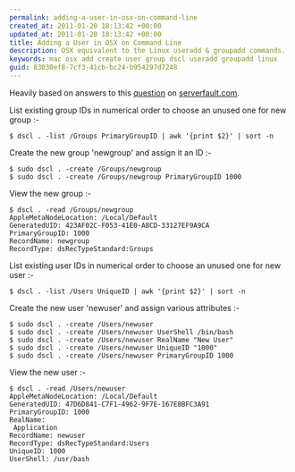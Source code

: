 ```yaml
--- 
permalink: adding-a-user-in-osx-on-command-line
created_at: 2011-01-20 18:13:42 +00:00
updated_at: 2011-01-20 18:13:42 +00:00
title: Adding a User in OSX on Command Line
description: OSX equivalent to the Linux useradd & groupadd commands.
keywords: mac osx add create user group dscl useradd groupadd linux
guid: 83030ef8-7cf3-41cb-bc24-b954297d7248
---
```


Heavily based on answers to this [question](http://serverfault.com/questions/20702/how-do-i-create-user-accounts-from-the-terminal-in-mac-os-x-10-5) on [serverfault.com](http://serverfault.com/).

List existing group IDs in numerical order to choose an unused one for new group :-

    $ dscl . -list /Groups PrimaryGroupID | awk '{print $2}' | sort -n

Create the new group 'newgroup' and assign it an ID :-

    $ sudo dscl . -create /Groups/newgroup
    $ sudo dscl . -create /Groups/newgroup PrimaryGroupID 1000

View the new group :-

    $ dscl . -read /Groups/newgroup
    AppleMetaNodeLocation: /Local/Default
    GeneratedUID: 423AF02C-F053-41E0-ABCD-33127EF9A9CA
    PrimaryGroupID: 1000
    RecordName: newgroup
    RecordType: dsRecTypeStandard:Groups

List existing user IDs in numerical order to choose an unused one for new user :-

    $ dscl . -list /Users UniqueID | awk '{print $2}' | sort -n

Create the new user 'newuser' and assign various attributes :-

    $ sudo dscl . -create /Users/newuser
    $ sudo dscl . -create /Users/newuser UserShell /bin/bash
    $ sudo dscl . -create /Users/newuser RealName "New User"
    $ sudo dscl . -create /Users/newuser UniqueID "1000"
    $ sudo dscl . -create /Users/newuser PrimaryGroupID 1000

View the new user :-

    $ dscl . -read /Users/newuser
    AppleMetaNodeLocation: /Local/Default
    GeneratedUID: 47D6D841-C7F1-4962-9F7E-167E8BFC3A91
    PrimaryGroupID: 1000
    RealName:
     Application
    RecordName: newuser
    RecordType: dsRecTypeStandard:Users
    UniqueID: 1000
    UserShell: /usr/bash
